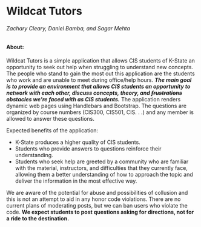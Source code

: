# Wildcat Tutors
######  Zachary Cleary, Daniel Bamba, and Sagar Mehta

#### About:

Wildcat Tutors is a simple application that allows CIS students of K-State an opportunity to seek out help when struggling to understand new concepts. The people who stand to gain the most out this application are the students who work and are unable to meet during office/help hours. **_The main goal is to provide an environment that allows CIS students an opportunity to network with each other, discuss concepts, theory, and ~~frustrations~~ obstacles we're faced with as CIS students._** The application renders dynamic web pages using Handlebars and Bootstrap. The questions are organized by course numbers (CIS300, CIS501, CIS. . .) and any member is allowed to answer these questions.

Expected benefits of the application:

* K-State produces a higher quality of CIS students.
* Students who provide answers to questions reinforce their understanding.
* Students who seek help are greeted by a community who are familiar with the material, instructors, and difficulties that they currently face, allowing them a better understanding of how to approach the topic and deliver the information in the most effective way.

We are aware of the potential for abuse and possibilities of collusion and this is not an attempt to aid in any honor code violations. There are no current plans of moderating posts, but we can ban users who violate the code. **We expect students to post questions asking for directions, not for a ride to the destination.**
